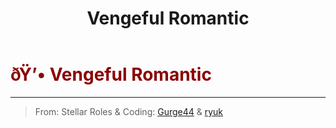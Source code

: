 ﻿---
lang: en-US
title: Vengeful Romantic
prev:
next:
---

# <font color="#8b0000">ðŸ’• <b>Vengeful Romantic</b></font> <Badge text="Secondary" type="tip" vertical="middle"/>
---

> From: Stellar Roles & Coding: [Gurge44](#) & [ryuk](#)
